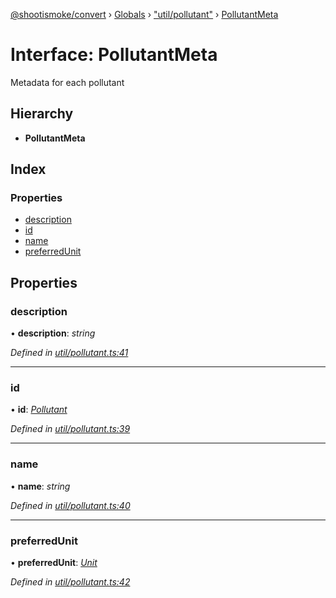 [@shootismoke/convert](../README.md) › [Globals](../globals.md) › ["util/pollutant"](../modules/_util_pollutant_.md) › [PollutantMeta](_util_pollutant_.pollutantmeta.md)

# Interface: PollutantMeta

Metadata for each pollutant

## Hierarchy

* **PollutantMeta**

## Index

### Properties

* [description](_util_pollutant_.pollutantmeta.md#description)
* [id](_util_pollutant_.pollutantmeta.md#id)
* [name](_util_pollutant_.pollutantmeta.md#name)
* [preferredUnit](_util_pollutant_.pollutantmeta.md#preferredunit)

## Properties

###  description

• **description**: *string*

*Defined in [util/pollutant.ts:41](https://github.com/shootismoke/common/blob/092361a/packages/convert/src/util/pollutant.ts#L41)*

___

###  id

• **id**: *[Pollutant](../modules/_util_pollutant_.md#pollutant)*

*Defined in [util/pollutant.ts:39](https://github.com/shootismoke/common/blob/092361a/packages/convert/src/util/pollutant.ts#L39)*

___

###  name

• **name**: *string*

*Defined in [util/pollutant.ts:40](https://github.com/shootismoke/common/blob/092361a/packages/convert/src/util/pollutant.ts#L40)*

___

###  preferredUnit

• **preferredUnit**: *[Unit](../modules/_util_pollutant_.md#unit)*

*Defined in [util/pollutant.ts:42](https://github.com/shootismoke/common/blob/092361a/packages/convert/src/util/pollutant.ts#L42)*
